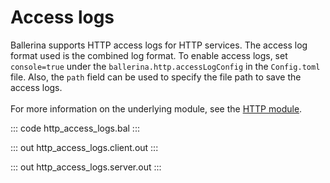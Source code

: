 # Access logs

Ballerina supports HTTP access logs for HTTP services. The access log format used is the combined log format.
To enable access logs, set `console=true` under the `ballerina.http.accessLogConfig` in the `Config.toml` file.
Also, the `path` field can be used to specify the file path to save the access logs.<br/><br/>
For more information on the underlying module,
see the [HTTP module](https://docs.central.ballerina.io/ballerina/http/latest/).

::: code http_access_logs.bal :::

::: out http_access_logs.client.out :::

::: out http_access_logs.server.out :::